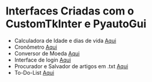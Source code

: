 # Interfaces Criadas com o CustomTkInter e PyautoGui

- Calculadora de Idade e dias de vida [Aqui](https://github.com/1caue/TKInterCustom/tree/main/Calc_Idade)
- Cronômetro [Aqui](https://github.com/1caue/TKInterCustom/tree/main/Cron)
- Conversor de Moeda [Aqui](https://github.com/1caue/TKInterCustom/tree/main/Conv)
- Interface de login [Aqui](https://github.com/1caue/TKInterCustom/tree/main/LoginInterface)
- Procurador e Salvador de artigos em .txt [Aqui](https://github.com/1caue/TKInterCustom/tree/main/Search)
- To-Do-List [Aqui](https://github.com/1caue/TKInterCustom/tree/main/ToDoList)
